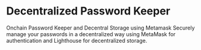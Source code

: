 # Decentralized Password Keeper
Onchain Password Keeper and Decentral Storage using Metamask
Securely manage your passwords in a decentralized way using MetaMask for authentication and Lighthouse for decentralized storage.
